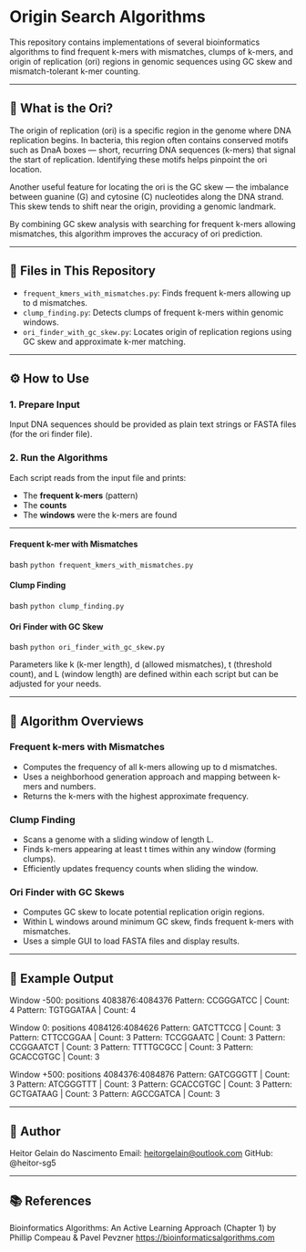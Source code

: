 # Origin Search Algorithms

This repository contains implementations of several bioinformatics algorithms to find frequent k-mers with mismatches, clumps of k-mers, and origin of replication (ori) regions in genomic sequences using GC skew and mismatch-tolerant k-mer counting.

---

## 🧬 What is the Ori?

The origin of replication (ori) is a specific region in the genome where DNA replication begins. In bacteria, this region often contains conserved motifs such as DnaA boxes — short, recurring DNA sequences (k-mers) that signal the start of replication. Identifying these motifs helps pinpoint the ori location.

Another useful feature for locating the ori is the GC skew — the imbalance between guanine (G) and cytosine (C) nucleotides along the DNA strand. This skew tends to shift near the origin, providing a genomic landmark.

By combining GC skew analysis with searching for frequent k-mers allowing mismatches, this algorithm improves the accuracy of ori prediction.

---

## 📁 Files in This Repository

- `frequent_kmers_with_mismatches.py`: Finds frequent k-mers allowing up to d mismatches.
- `clump_finding.py`: Detects clumps of frequent k-mers within genomic windows.
- `ori_finder_with_gc_skew.py`: Locates origin of replication regions using GC skew and approximate k-mer matching.

---

## ⚙️ How to Use

### 1. Prepare Input

Input DNA sequences should be provided as plain text strings or FASTA files (for the ori finder file).

### 2. Run the Algorithms

Each script reads from the input file and prints:

- The **frequent k-mers** (pattern)
- The **counts**
- The **windows** were the k-mers are found

---

#### Frequent k-mer with Mismatches

  bash
```python frequent_kmers_with_mismatches.py```

#### Clump Finding

  bash
```python clump_finding.py```

#### Ori Finder with GC Skew

  bash
```python ori_finder_with_gc_skew.py```

Parameters like k (k-mer length), d (allowed mismatches), t (threshold count), and L (window length) are defined within each script but can be adjusted for your needs.

---

## 🧠 Algorithm Overviews

### Frequent k-mers with Mismatches

- Computes the frequency of all k-mers allowing up to d mismatches.
- Uses a neighborhood generation approach and mapping between k-mers and numbers.
- Returns the k-mers with the highest approximate frequency.

### Clump Finding

- Scans a genome with a sliding window of length L.
- Finds k-mers appearing at least t times within any window (forming clumps).
- Efficiently updates frequency counts when sliding the window.

### Ori Finder with GC Skews

- Computes GC skew to locate potential replication origin regions.
- Within L windows around minimum GC skew, finds frequent k-mers with mismatches.
- Uses a simple GUI to load FASTA files and display results.

---

## 🧪 Example Output

Window -500: positions 4083876:4084376
  Pattern: CCGGGATCC | Count: 4
  Pattern: TGTGGATAA | Count: 4

Window 0: positions 4084126:4084626
  Pattern: GATCTTCCG | Count: 3
  Pattern: CTTCCGGAA | Count: 3
  Pattern: TCCGGAATC | Count: 3
  Pattern: CCGGAATCT | Count: 3
  Pattern: TTTTGCGCC | Count: 3
  Pattern: GCACCGTGC | Count: 3

Window +500: positions 4084376:4084876
  Pattern: GATCGGGTT | Count: 3
  Pattern: ATCGGGTTT | Count: 3
  Pattern: GCACCGTGC | Count: 3
  Pattern: GCTGATAAG | Count: 3
  Pattern: AGCCGATCA | Count: 3

---

## 👤 Author

Heitor Gelain do Nascimento
Email: heitorgelain@outlook.com
GitHub: @heitor-sg5

---

## 📚 References

Bioinformatics Algorithms: An Active Learning Approach (Chapter 1) by
Phillip Compeau & Pavel Pevzner
https://bioinformaticsalgorithms.com
